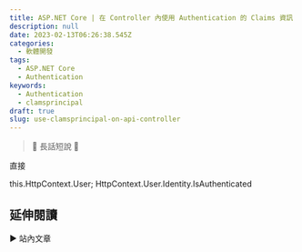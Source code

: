 ```yaml
---
title: ASP.NET Core | 在 Controller 內使用 Authentication 的 Claims 資訊
description: null
date: 2023-02-13T06:26:38.545Z
categories:
  - 軟體開發
tags:
  - ASP.NET Core
  - Authentication
keywords:
  - Authentication
  - clamsprincipal
draft: true
slug: use-clamsprincipal-on-api-controller
---
```


> 🔖 長話短說 🔖
>

<!--more-->

直接

 this.HttpContext.User;
HttpContext.User.Identity.IsAuthenticated

## 延伸閱讀

▶ 站內文章
